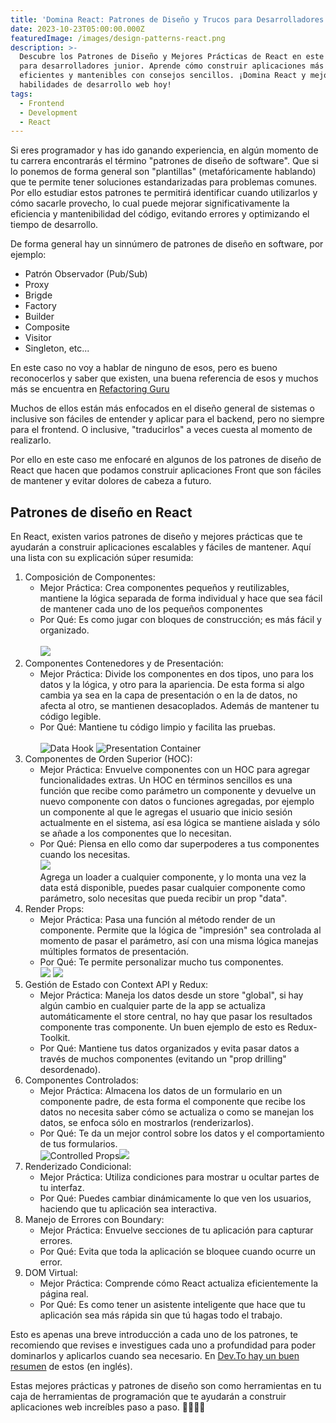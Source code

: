 ```yaml
---
title: 'Domina React: Patrones de Diseño y Trucos para Desarrolladores Junior'
date: 2023-10-23T05:00:00.000Z
featuredImage: /images/design-patterns-react.png
description: >-
  Descubre los Patrones de Diseño y Mejores Prácticas de React en este tutorial
  para desarrolladores junior. Aprende cómo construir aplicaciones más
  eficientes y mantenibles con consejos sencillos. ¡Domina React y mejora tus
  habilidades de desarrollo web hoy!
tags:
  - Frontend
  - Development
  - React
---
```


Si eres programador y has ido ganando experiencia, en algún momento de tu carrera encontrarás el término "patrones de diseño de software".  Que si lo ponemos de forma general son "plantillas" (metafóricamente hablando) que te permite tener soluciones estandarizadas para problemas comunes.  Por ello estudiar estos patrones te permitirá identificar cuando utilizarlos y cómo sacarle provecho, lo cual puede mejorar significativamente la eficiencia y mantenibilidad del código, evitando errores y optimizando el tiempo de desarrollo.

De forma general hay un sinnúmero de patrones de diseño en software, por ejemplo:

* Patrón Observador (Pub/Sub)
* Proxy
* Brigde
* Factory
* Builder
* Composite
* Visitor
* Singleton, etc...

En este caso no voy a hablar de ninguno de esos, pero es bueno reconocerlos y saber que existen, una buena referencia de esos y muchos más se encuentra en [Refactoring Guru](https://refactoring.guru/es/design-patterns/catalog "Refactoring Guru")

Muchos de ellos están más enfocados en el diseño general de sistemas o inclusive son fáciles de entender y aplicar para el backend, pero no siempre para el frontend.  O inclusive, "traducirlos" a veces cuesta al momento de realizarlo.

Por ello en este caso me enfocaré en algunos de los patrones de diseño de React que hacen que podamos construir aplicaciones Front que son fáciles de mantener y evitar dolores de cabeza a futuro.

## Patrones de diseño en React

En React, existen varios patrones de diseño y mejores prácticas que te ayudarán a construir aplicaciones escalables y fáciles de mantener. Aquí una lista con su explicación súper resumida:

1. Composición de Componentes:
   * Mejor Práctica: Crea componentes pequeños y reutilizables, mantiene la lógica separada de forma individual y hace que sea fácil de mantener cada uno de los pequeños componentes
   * Por Qué: Es como jugar con bloques de construcción; es más fácil y organizado.\
     \
     ![](/images/react/composition-pattern.png)
2. Componentes Contenedores y de Presentación:
   * Mejor Práctica: Divide los componentes en dos tipos, uno para los datos y la lógica, y otro para la apariencia.  De esta forma si algo cambia ya sea en la capa de presentación o en la de datos, no afecta al otro, se mantienen desacoplados.  Además de mantener tu código legible.
   * Por Qué: Mantiene tu código limpio y facilita las pruebas.\
     \
     ![Data Hook](/images/react/data-hook.png) ![Presentation Container](/images/react/presentation-container.png)
3. Componentes de Orden Superior (HOC):
   * Mejor Práctica: Envuelve componentes con un HOC para agregar funcionalidades extras.  Un HOC en términos sencillos es una función que recibe como parámetro un componente y devuelve un nuevo componente con datos o funciones agregadas, por ejemplo un componente al que le agregas el usuario que inicio sesión actualmente en el sistema, así esa lógica se mantiene aislada y sólo se añade a los componentes que lo necesitan.
   * Por Qué: Piensa en ello como dar superpoderes a tus componentes cuando los necesitas.\
     ![](/images/react/loader-hook.png) \
     Agrega un loader a cualquier componente, y lo monta una vez la data está disponible, puedes pasar cualquier componente como parámetro, solo necesitas que pueda recibir un prop "data".
4. Render Props:
   * Mejor Práctica: Pasa una función al método render de un componente.  Permite que la lógica de "impresión" sea controlada al momento de pasar el parámetro, así con una misma lógica manejas múltiples formatos de presentación.
   * Por Qué: Te permite personalizar mucho tus componentes.\
     ![](/images/react/product-fetcher.png) ![](/images/react/render-props.png)
5. Gestión de Estado con Context API y Redux:
   * Mejor Práctica: Maneja los datos desde un store "global", si hay algún cambio en cualquier parte de la app se actualiza automáticamente el store central, no hay que pasar los resultados componente tras componente.  Un buen ejemplo de esto es Redux-Toolkit.
   * Por Qué: Mantiene tus datos organizados y evita pasar datos a través de muchos componentes (evitando un "prop drilling" desordenado).
6. Componentes Controlados:
   * Mejor Práctica: Almacena los datos de un formulario en un componente padre, de esta forma el componente que recibe los datos no necesita saber cómo se actualiza o como se manejan los datos, se enfoca sólo en mostrarlos (renderizarlos).
   * Por Qué: Te da un mejor control sobre los datos y el comportamiento de tus formularios.\
     ![Controlled Props](/images/react/control-props.png "Controlled Props")![](/images/react/control-props.png)
7. Renderizado Condicional:
   * Mejor Práctica: Utiliza condiciones para mostrar u ocultar partes de tu interfaz.
   * Por Qué: Puedes cambiar dinámicamente lo que ven los usuarios, haciendo que tu aplicación sea interactiva.
8. Manejo de Errores con Boundary:
   * Mejor Práctica: Envuelve secciones de tu aplicación para capturar errores.
   * Por Qué: Evita que toda la aplicación se bloquee cuando ocurre un error.
9. DOM Virtual:
   * Mejor Práctica: Comprende cómo React actualiza eficientemente la página real.
   * Por Qué: Es como tener un asistente inteligente que hace que tu aplicación sea más rápida sin que tú hagas todo el trabajo.

Esto es apenas una breve introducción a cada uno de los patrones, te recomiendo que revises e investigues cada uno a profundidad para poder dominarlos y aplicarlos cuando sea necesario.  En [Dev.To hay un buen resumen](https://dev.to/anuradha9712/react-design-patterns-2acc "React Design Patterns") de estos (en inglés).

Estas mejores prácticas y patrones de diseño son como herramientas en tu caja de herramientas de programación que te ayudarán a construir aplicaciones web increíbles paso a paso. 🧰🚀👩‍💻
